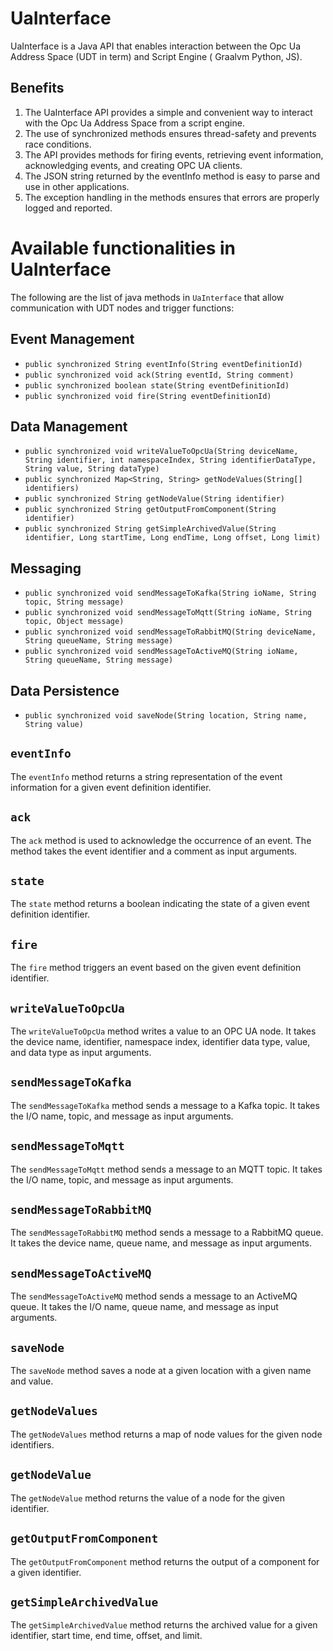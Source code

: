 # UaInterface

UaInterface is a Java API that enables interaction between the Opc Ua Address Space (UDT in term) and Script Engine (
Graalvm Python, JS).
## Benefits

1. The UaInterface API provides a simple and convenient way to interact with the Opc Ua Address Space from a script
   engine.
2. The use of synchronized methods ensures thread-safety and prevents race conditions.
3. The API provides methods for firing events, retrieving event information, acknowledging events, and creating OPC UA
   clients.
4. The JSON string returned by the eventInfo method is easy to parse and use in other applications.
5. The exception handling in the methods ensures that errors are properly logged and reported.

# Available functionalities in UaInterface

The following are the list of java methods in `UaInterface` that allow communication with UDT nodes and trigger functions:

## Event Management
- `public synchronized String eventInfo(String eventDefinitionId)`
- `public synchronized void ack(String eventId, String comment)`
- `public synchronized boolean state(String eventDefinitionId)`
- `public synchronized void fire(String eventDefinitionId)`

## Data Management
- `public synchronized void writeValueToOpcUa(String deviceName, String identifier, int namespaceIndex, String identifierDataType, String value, String dataType)`
- `public synchronized Map<String, String> getNodeValues(String[] identifiers)`
- `public synchronized String getNodeValue(String identifier)`
- `public synchronized String getOutputFromComponent(String identifier)`
- `public synchronized String getSimpleArchivedValue(String identifier, Long startTime, Long endTime, Long offset, Long limit)`

## Messaging
- `public synchronized void sendMessageToKafka(String ioName, String topic, String message)`
- `public synchronized void sendMessageToMqtt(String ioName, String topic, Object message)`
- `public synchronized void sendMessageToRabbitMQ(String deviceName, String queueName, String message)`
- `public synchronized void sendMessageToActiveMQ(String ioName, String queueName, String message)`

## Data Persistence
- `public synchronized void saveNode(String location, String name, String value)`


## `eventInfo`
The `eventInfo` method returns a string representation of the event information for a given event definition identifier.

## `ack`
The `ack` method is used to acknowledge the occurrence of an event. The method takes the event identifier and a comment as input arguments.

## `state`
The `state` method returns a boolean indicating the state of a given event definition identifier.

## `fire`
The `fire` method triggers an event based on the given event definition identifier.

## `writeValueToOpcUa`
The `writeValueToOpcUa` method writes a value to an OPC UA node. It takes the device name, identifier, namespace index, identifier data type, value, and data type as input arguments.

## `sendMessageToKafka`
The `sendMessageToKafka` method sends a message to a Kafka topic. It takes the I/O name, topic, and message as input arguments.

## `sendMessageToMqtt`
The `sendMessageToMqtt` method sends a message to an MQTT topic. It takes the I/O name, topic, and message as input arguments.

## `sendMessageToRabbitMQ`
The `sendMessageToRabbitMQ` method sends a message to a RabbitMQ queue. It takes the device name, queue name, and message as input arguments.

## `sendMessageToActiveMQ`
The `sendMessageToActiveMQ` method sends a message to an ActiveMQ queue. It takes the I/O name, queue name, and message as input arguments.

## `saveNode`
The `saveNode` method saves a node at a given location with a given name and value.

## `getNodeValues`
The `getNodeValues` method returns a map of node values for the given node identifiers.

## `getNodeValue`
The `getNodeValue` method returns the value of a node for the given identifier.

## `getOutputFromComponent`
The `getOutputFromComponent` method returns the output of a component for a given identifier.

## `getSimpleArchivedValue`
The `getSimpleArchivedValue` method returns the archived value for a given identifier, start time, end time, offset, and limit.
